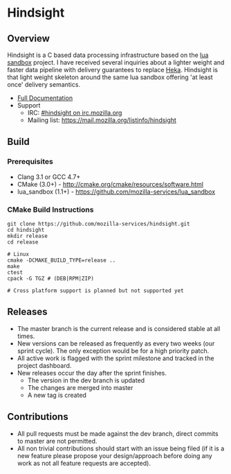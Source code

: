 # Hindsight

## Overview

Hindsight is a C based data processing infrastructure based on the
[lua sandbox](https://github.com/mozilla-services/lua_sandbox) project.  I have
received several inquiries about a lighter weight and faster data pipeline with
delivery guarantees to replace [Heka](https://github.com/mozilla-services/heka).
Hindsight is that light weight skeleton around the same lua sandbox offering
'at least once' delivery semantics.

* [Full Documentation](docs/index.md)
* Support
    * IRC: [#hindsight on irc.mozilla.org](irc://irc.mozilla.org/hindsight)
    * Mailing list: https://mail.mozilla.org/listinfo/hindsight

## Build

### Prerequisites

* Clang 3.1 or GCC 4.7+
* CMake (3.0+) - http://cmake.org/cmake/resources/software.html
* lua_sandbox (1.1+) - https://github.com/mozilla-services/lua_sandbox

### CMake Build Instructions

    git clone https://github.com/mozilla-services/hindsight.git
    cd hindsight
    mkdir release
    cd release

    # Linux
    cmake -DCMAKE_BUILD_TYPE=release ..
    make
    ctest
    cpack -G TGZ # (DEB|RPM|ZIP)

    # Cross platform support is planned but not supported yet

## Releases

* The master branch is the current release and is considered stable at all
  times.
* New versions can be released as frequently as every two weeks (our sprint
  cycle). The only exception would be for a high priority patch.
* All active work is flagged with the sprint milestone and tracked in the
  project dashboard.
* New releases occur the day after the sprint finishes.
  * The version in the dev branch is updated
  * The changes are merged into master
  * A new tag is created

## Contributions

* All pull requests must be made against the dev branch, direct commits to
  master are not permitted.
* All non trivial contributions should start with an issue being filed (if it is
  a new feature please propose your design/approach before doing any work as not
  all feature requests are accepted).

